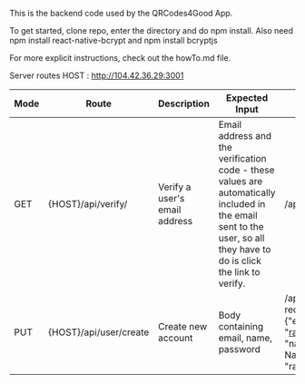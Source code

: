 This is the backend code used by the QRCodes4Good App.

To get started, clone repo, enter the directory and do npm install.
Also need npm install react-native-bcrypt  and npm install bcryptjs

For more explicit instructions, check out the howTo.md file.

Server routes
HOST : http://104.42.36.29:3001

| Mode | Route | Description | Expected Input | Sample Usage |
| ---- | ----- | ----------- | -------------- | ------------ |
| GET  |  {HOST}/api/verify/ | Verify a user's email address | Email address and the verification code - these values are automatically included in the email sent to the user, so all they have to do is click the link to verify. | /api/verify/:email&:code |
| PUT | {HOST}/api/user/create | Create new account | Body containing email, name, password | /api/create  with request body of {"email": "random@gmail.com", "name": "Random Name", "password": "randomPassword"} |